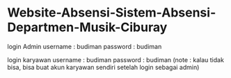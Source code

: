 # Website-Absensi-Sistem-Absensi-Departmen-Musik-Ciburay

login Admin
username : budiman
password : budiman

login karyawan
username : budiman
password : budiman (note : kalau tidak bisa, bisa buat akun karyawan sendiri setelah login sebagai admin)
